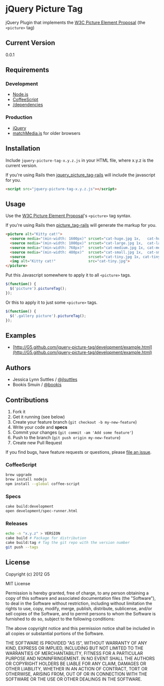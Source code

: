 # jQuery Picture Tag

jQuery Plugin that implements the [W3C Picture Element Proposal](http://www.w3.org/community/respimg/) (the `<picture>` tag)


## Current Version

0.0.1


## Requirements

### Development

- [Node.js](http://nodejs.org)
- [CoffeeScript](http://coffeescript.org)
- [/dependencies](https://github.com/G5/jquery-picture-tag/tree/master/dependencies)

### Production

* [jQuery](http://jquery.com)
* [matchMedia.js](https://github.com/paulirish/matchMedia.js) for older browsers


## Installation

Include `jquery-picture-tag-x.y.z.js` in your HTML file, where x.y.z is the current version.

If you're using Rails then [jquery_picture_tag-rails](https://github.com/G5/jquery_picture_tag-rails) will include the javascript for you.

```html
<script src="jquery-picture-tag-x.y.z.js"></script>
```


## Usage

Use the [W3C Picture Element Proposal](http://www.w3.org/community/respimg/)'s `<picture>` tag syntax.

If you're using Rails then [picture_tag-rails](https://github.com/G5/picture_tag-rails) will generate the markup for you.

```html
<picture alt="Kitty cat!">
  <source media="(min-width: 1600px)" srcset="cat-huge.jpg 1x,   cat-huge@2x.jpg 2x">
  <source media="(min-width: 1000px)" srcset="cat-large.jpg 1x,  cat-large@2x.jpg 2x">
  <source media="(min-width: 768px)"  srcset="cat-medium.jpg 1x, cat-medium@2x.jpg 2x">
  <source media="(min-width: 480px)"  srcset="cat-small.jpg 1x,  cat-small@2x.jpg 2x">
  <source                             srcset="cat-tiny.jpg 1x, cat-tiny@2x.jpg 2x">
  <img alt="Kitty cat!"               src="cat-tiny.jpg">
</picture>
```

Put this Javascript somewhere to apply it to all `<picture>` tags.

```javascript
$(function() {
  $('picture').pictureTag();
});
```

Or this to apply it to just some `<picture>` tags.

```javascript
$(function() {
  $('.gallery picture').pictureTag();
});
```


## Examples

* [http://G5.github.com/jquery-picture-tag/development/example.html](http://G5.github.com/jquery-picture-tag/development/example.html)


## Authors

* Jessica Lynn Suttles / [@jlsuttles](https:github.com/jlsuttles)
* Bookis Smuin / [@bookis](https:github.com/bookis)


## Contributions

1. Fork it
2. Get it running (see below)
3. Create your feature branch (`git checkout -b my-new-feature`)
4. Write your code and **specs**
5. Commit your changes (`git commit -am 'Add some feature'`)
6. Push to the branch (`git push origin my-new-feature`)
7. Create new Pull Request

If you find bugs, have feature requests or questions, please
[file an issue](https://github.com/G5/jquery-picture-tag/issues).

### CoffeeScript

```bash
brew upgrade
brew install nodejs
npm install --global coffee-script
```

### Specs

```bash
cake build:development
open development/spec-runner.html
```

### Releases

```bash
echo -n "x.y.z" > VERSION
cake build # Package for distribution
cake build:tag # Tag the git repo with the version number
git push --tags
```


## License

Copyright (c) 2012 G5

MIT License

Permission is hereby granted, free of charge, to any person obtaining
a copy of this software and associated documentation files (the
"Software"), to deal in the Software without restriction, including
without limitation the rights to use, copy, modify, merge, publish,
distribute, sublicense, and/or sell copies of the Software, and to
permit persons to whom the Software is furnished to do so, subject to
the following conditions:

The above copyright notice and this permission notice shall be
included in all copies or substantial portions of the Software.

THE SOFTWARE IS PROVIDED "AS IS", WITHOUT WARRANTY OF ANY KIND,
EXPRESS OR IMPLIED, INCLUDING BUT NOT LIMITED TO THE WARRANTIES OF
MERCHANTABILITY, FITNESS FOR A PARTICULAR PURPOSE AND
NONINFRINGEMENT. IN NO EVENT SHALL THE AUTHORS OR COPYRIGHT HOLDERS BE
LIABLE FOR ANY CLAIM, DAMAGES OR OTHER LIABILITY, WHETHER IN AN ACTION
OF CONTRACT, TORT OR OTHERWISE, ARISING FROM, OUT OF OR IN CONNECTION
WITH THE SOFTWARE OR THE USE OR OTHER DEALINGS IN THE SOFTWARE.
